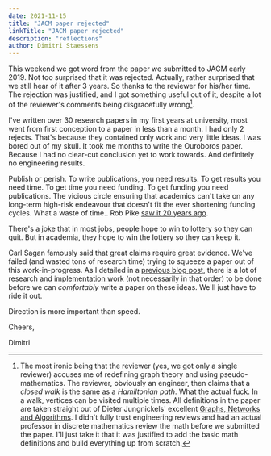 ```yaml
---
date: 2021-11-15
title: "JACM paper rejected"
linkTitle: "JACM paper rejected"
description: "reflections"
author: Dimitri Staessens
---
```


This weekend we got word from the paper we submitted to JACM early
2019. Not too surprised that it was rejected. Actually, rather
surprised that we still hear of it after 3 years. So thanks to the
reviewer for his/her time.  The rejection was justified, and I got
something useful out of it, despite a lot of the reviewer's comments
being disgracefully wrong[^1].

I've written over 30 research papers in my first years at university,
most went from first conception to a paper in less than a month. I had
only 2 rejects. That's because they contained only work and very
little ideas. I was bored out of my skull. It took me months to write
the Ouroboros paper. Because I had no clear-cut conclusion yet to work
towards. And definitely no engineering results.

Publish or perish. To write publications, you need results. To
get results you need time. To get time you need funding. To get
funding you need publications. The vicious circle ensuring that
academics can't take on any long-term high-risk endeavour that doesn't fit the
ever shortening funding cycles.  What a waste of time.. Rob Pike
[saw it 20 years ago](http://doc.cat-v.org/bell_labs/utah2000/utah2000.html).

There's a joke that in most jobs, people hope to win to lottery so
they can quit. But in academia, they hope to win the lottery so they
can keep it.

Carl Sagan famously said that great claims require great evidence.
We've failed (and wasted tons of research time) trying to squeeze a
paper out of this work-in-progress. As I detailed in a
[previous blog post](blog/2021/03/20/how-does-ouroboros-relate-to-rina-the-recursive-internetwork-architecture/),
there is a lot of research and [implementation
work](https://tree.taiga.io/project/dstaesse-ouroboros/epics) (not
necessarily in that order) to be done before we can _comfortably_
write a paper on these ideas. We'll just have to ride it out.

Direction is more important than speed.

Cheers,

Dimitri

[^1]: The most ironic being that the reviewer (yes, we got only a
      single reviewer) accuses me of redefining graph theory and using
      pseudo-mathematics. The reviewer, obviously an engineer, then
      claims that a _closed walk_ is the same as a _Hamiltonian path_.
      What the actual fuck. In a walk, vertices can be visited multiple times.
      All definitions in the paper are taken straight out of Dieter Jungnickels' excellent
      [Graphs, Networks and Algorithms](https://link.springer.com/book/10.1007/978-3-642-32278-5).
      I didn't fully trust engineering reviews and had an actual professor
      in discrete mathematics review the math before we submitted the
      paper. I'll just take it that it was justified to add the basic math
      definitions and build everything up from scratch.